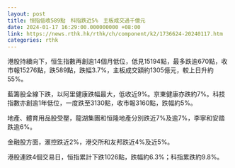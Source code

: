 ```yaml
---
layout: post
title: 恒指低收589點　科指跌近5%　主板成交過千億元
date: 2024-01-17 16:29:00.000000000 +08:00
link: https://news.rthk.hk/rthk/ch/component/k2/1736624-20240117.htm
categories: rthk
---
```


港股持續向下，恒生指數再創逾14個月低位，低見15194點，最多跌逾670點，收市報15276點，跌589點，跌幅3.7%，主板成交額約1305億元，較上日升約55%。

藍籌股全線下跌，以阿里健康跌幅最大，低收近9%。京東健康亦跌約7%。科技指數亦創逾1年低位，一度跌至3130點，收市報3160點，跌幅約5%。

地產、體育用品股受壓，龍湖集團和恒隆地產分別跌近7%及逾7%，李寧和安踏跌逾6%。

金融股方面，滙控跌近2%，港交所和友邦跌近4%及近5%。

港股連跌4個交易日，恒指累計下跌1026點，跌幅約6.3%；科指累跌約9.8%。
